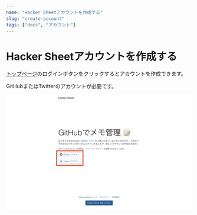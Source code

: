 ```yaml
---
name: "Hacker Sheetアカウントを作成する"
slug: "create-account"
tags: ["docs", "アカウント"]
---
```


# Hacker Sheetアカウントを作成する

[トップページ](https://hackersheet.com)のログインボタンをクリックするとアカウントを作成できます。

GitHubまたはTwitterのアカウントが必要です。

![](/docs/アカウント作成/アカウント作成01.jpg)

